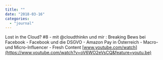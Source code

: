 ```yaml
---
title: ""
date: "2018-03-16"
categories: 
  - "journal"
---
```


Lost in the Cloud? #8 - mit @cloudthinkn und mir : Breaking Bews bei Facebook - Facebook und die DSGVO - Amazon Pay in Österreich - Macro- und Micro-Influencer - Fresh Content [www.youtube.com/watch](https://www.youtube.com/watch?v=oV6WO2eVsCQ&feature=youtu.be)
